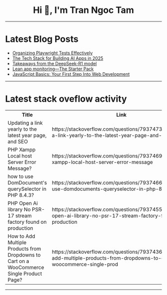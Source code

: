 <h1 align="center">Hi 👋, I'm Tran Ngoc Tam</h1>

---

# Latest Blog Posts 
<!-- BLOG-POST-LIST:START -->
- [Organizing Playwright Tests Effectively](https://dev.to/debs_obrien/organizing-playwright-tests-effectively-2hi0)
- [The Tech Stack for Building AI Apps in 2025](https://dev.to/copilotkit/the-tech-stack-for-building-ai-apps-in-2025-12l9)
- [Takeaways from the DeepSeek-R1 model](https://dev.to/aws/takeaways-from-the-deepseek-r1-model-2dli)
- [Lean app monitoring—The Starter Pack](https://dev.to/stebunovd/lean-app-monitoring-the-starter-pack-283e)
- [JavaScript Basics: Your First Step Into Web Development](https://dev.to/majeedatwahab/javascript-basics-your-first-step-into-web-development-5l2)
<!-- BLOG-POST-LIST:END -->

---

# Latest stack oveflow activity
<table>
  <tr><th>Title</th><th>Link</th></tr>
  <!-- STACKOVERFLOW:START --><tr><td>Updating a link yearly to the latest year page, and SEO</td><td>https://stackoverflow.com/questions/79374738/updating-a-link-yearly-to-the-latest-year-page-and-seo</td></tr><tr><td>PHP Xampp Local host Server Error Message?</td><td>https://stackoverflow.com/questions/79374695/php-xampp-local-host-server-error-message</td></tr><tr><td>how to use DomDocument&#39;s querySelector in PHP 8.4.3?</td><td>https://stackoverflow.com/questions/79374666/how-to-use-domdocuments-queryselector-in-php-8-4-3</td></tr><tr><td>PHP Open Ai library No PSR-17 stream factory found on production</td><td>https://stackoverflow.com/questions/79374556/php-open-ai-library-no-psr-17-stream-factory-found-on-production</td></tr><tr><td>How to Add Multiple Products from Dropdowns to Cart on a WooCommerce Single Product Page?</td><td>https://stackoverflow.com/questions/79374360/how-to-add-multiple-products-from-dropdowns-to-cart-on-a-woocommerce-single-prod</td></tr><!-- STACKOVERFLOW:END -->
</table>

---


